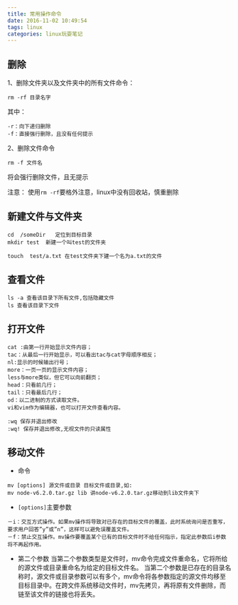 ```yaml
---
title: 常用操作命令
date: 2016-11-02 10:49:54
tags: linux
categories: linux玩耍笔记
---
```

## 删除
1、删除文件夹以及文件夹中的所有文件命令：
```
rm -rf 目录名字
```
其中：
```
-r：向下递归删除
-f：直接强行删除，且没有任何提示
``` 
2、删除文件命令
```
rm -f 文件名
```
将会强行删除文件，且无提示
 
注意：
使用`rm -rf`要格外注意，linux中没有回收站，慎重删除

## 新建文件与文件夹
```
cd  /someDir   定位到目标目录
mkdir test  新建一个叫test的文件夹
```
```
touch  test/a.txt 在test文件夹下建一个名为a.txt的文件
```

## 查看文件
```
ls -a 查看该目录下所有文件,包括隐藏文件
ls 查看该目录下文件
```

## 打开文件
```
cat :由第一行开始显示文件内容；
tac：从最后一行开始显示，可以看出tac与cat字母顺序相反；
nl:显示的时候输出行号；
more：一页一页的显示文件内容；
less与more类似，但它可以向前翻页；
head：只看前几行；
tail：只看最后几行；
od：以二进制的方式读取文件。
vi和vim作为编辑器，也可以打开文件查看内容。
```
```
:wq 保存并退出修改
:wq! 保存并退出修改,无视文件的只读属性
```

<!--more-->

## 移动文件
- 命令
```
mv [options] 源文件或目录 目标文件或目录,如:
mv node-v6.2.0.tar.gz lib 讲node-v6.2.0.tar.gz移动到lib文件夹下
```

- `[options]`主要参数
```
－i：交互方式操作。如果mv操作将导致对已存在的目标文件的覆盖，此时系统询问是否重写，要求用户回答”y”或”n”，这样可以避免误覆盖文件。
－f：禁止交互操作。mv操作要覆盖某个已有的目标文件时不给任何指示，指定此参数后i参数将不再起作用。
```
- 第二个参数
当第二个参数类型是文件时，mv命令完成文件重命名，它将所给的源文件或目录重命名为给定的目标文件名。
当第二个参数是已存在的目录名称时，源文件或目录参数可以有多个，mv命令将各参数指定的源文件均移至目标目录中。在跨文件系统移动文件时，mv先拷贝，再将原有文件删除，而链至该文件的链接也将丢失。